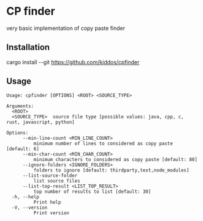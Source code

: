 # CP finder

very basic implementation of copy paste finder

## Installation

cargo install --git https://github.com/kiddos/cpfinder

## Usage


```
Usage: cpfinder [OPTIONS] <ROOT> <SOURCE_TYPE>

Arguments:
  <ROOT>         
  <SOURCE_TYPE>  source file type [possible values: java, cpp, c, rust, javascript, python]

Options:
      --min-line-count <MIN_LINE_COUNT>
          minimum number of lines to considered as copy paste [default: 6]
      --min-char-count <MIN_CHAR_COUNT>
          minimum characters to considered as copy paste [default: 80]
      --ignore-folders <IGNORE_FOLDERS>
          folders to ignore [default: thirdparty,test,node_modules]
      --list-source-folder
          list source files
      --list-top-result <LIST_TOP_RESULT>
          top number of results to list [default: 30]
  -h, --help
          Print help
  -V, --version
          Print version
```
